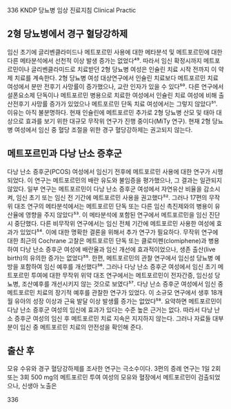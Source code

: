 336 KNDP 당뇨병 임상 진료지침 Clinical Practic

## 2형 당뇨병에서 경구 혈당강하제
임신 초기에 글리벤클라미드나 메트포르민 사용에 대한 메타분석 및 메트포르민에 대한 다른 메타분석에서 선천적 이상 발생 증가는 없었다⁴⁹. 따라서 임신 확정시까지 메트포르민이나 글리벤클라미드로 치료받던 2형 당뇨병 여성은 인슐린 치료 시작 전까지 이 약제 치료를 계속한다. 2형 당뇨병 여성 대상연구에서 인슐린 치료보다 메트포르민 치료 여성에서 분만 전후기 사망률이 증가했으나, 교란 인자가 있을 수 있다⁵⁰. 다른 연구에서 설폰요소제 단독이나 메트포르민 병용으로 치료한 여성에서 인슐린 치료 여성에 비해 출산전후기 사망률 증가가 있었으나 메트포르민 단독 치료 여성에서는 그렇지 않았다⁵¹. 이유는 아직 불분명하다. 현재 인슐린에 메트포르민 추가로 2형 당뇨병 산모 및 태아 대상으로 효과를 보기 위한 대규모 무작위 연구가 진행 중이다(MiTy 연구). 현재 2형 당뇨병 여성에서 임신 중 혈당 조절을 위한 경구 혈당강하제는 권고되지 않는다.

## 메트포르민과 다낭 난소 증후군
다낭 난소 증후군(PCOS) 여성에서 임신기 전후에 메트포르민 사용에 대한 연구가 시행되었다. 이 연구는 메트포르민의 배란 유도와 불임증을 평가했으나, 그 결과는 일관되지 않았다. 일부 연구는 메트포르민이 다낭 난소 증후군 여성에서 자연유산 비율을 감소시켜, 임신 초기 또는 임신 전 기간에 메트포르민 사용을 권고했다⁵². 그러나 17편의 무작위 대조 연구의 메타분석에서는 메트포르민 단독 또는 다른 임신 촉진제와의 병용이 유산율에 영향을 주지 않았다⁵³. 이 메타분석에 포함된 연구에서 메트포르민을 임신 진단시 중단했다. 다른 비무작위 연구에서는 임신 전체 기간에 메트포르민 사용한 여성에 효과가 있었다⁵⁴. 이에 대한 명확한 결론을 위해서 추가 연구가 필요하다. 무작위 연구에 대한 최근의 Cochrane 고찰은 메트포르민 단독 또는 클로미펜(clomiphene)과 병용하여 다낭 난소 증후군 여성에 배란율과 임신 개선에 효과적이었으나, 생존 출산(live birth)의 유의한 증가는 없었다⁵⁵. 한편, 메트포르민의 관찰 연구에서 임신성 당뇨병 예방을 포함하여 임신 예후를 개선했다⁵⁶. 그러나 다낭 난소 증후군 여성에서 임신 초기 메트포르민 투여에 대한 무작위 위약 대조 연구에서는 메트포르민이 전자간증, 임신성 당뇨병, 조산예후를 개선시키지 않는 것으로 보였다⁵⁷. 다낭 난소 증후군 여성에서 임신 중 메트포르민 치료의 장기적 예후를 관찰한 연구가 있었다. 이 소규모 연구에서 생후 18개월 유아의 성장 이상과 근육 발달 이상 발생률 증가는 없었다⁵⁸. 요약하면 메트포르민이 다낭 난소 증후군 여성의 임신에 효과가 있다는 수준 높은 근거는 없다. 따라서 다낭 난소 증후군 여성의 임신 후 메트포르민 치료 지속은 지지하지 않는다. 그러나 자료들 대부분이 임신 중 메트포르민 치료의 안전성을 확인해 준다.

## 출산 후
모유 수유와 경구 혈당강하제를 조사한 연구는 극소수이다. 3편의 증례 연구는 1일 2회 또는 3회 500 mg의 메트포르민 투여 여성의 모유와 혈장에서 메트포르민이 검출되었으나, 신생아 노출은

<PAGE>336